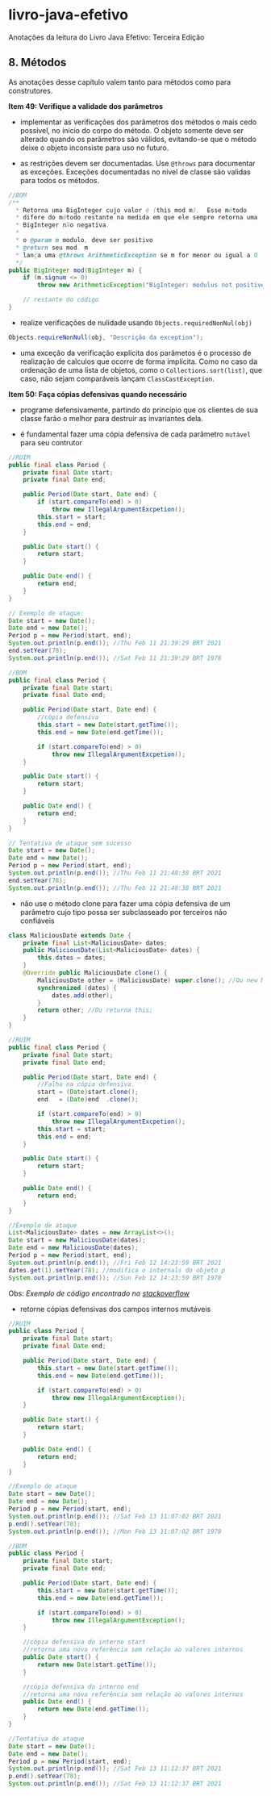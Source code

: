 # livro-java-efetivo
Anotações da leitura do Livro Java Efetivo: Terceira Edição

## 8. Métodos
As anotações desse capítulo valem tanto para métodos como para construtores.

**Item 49: Verifique a validade dos parâmetros**
- implementar as verificações dos parâmetros dos métodos o mais cedo possível, no início do corpo do método. O objeto somente deve ser alterado quando os parâmetros são válidos, evitando-se que o método deixe o objeto inconsiste para uso no futuro.

- as restrições devem ser documentadas. Use `@throws` para documentar as exceções. Exceções documentadas no nível de classe são validas para todos os métodos.
```java
//BOM
/**
  * Retorna uma BigInteger cujo valor é (this mod m).  Esse método
  * difere do método restante na medida em que ele sempre retorna uma
  * BigInteger não negativa.
  *
  * o @param m modulo, deve ser positivo
  * @return seu mod. m
  * lança uma @throws ArithmeticException se m for menor ou igual a 0
  */
public BigInteger mod(BigInteger m) {
    if (m.signum <= 0)
        throw new ArithmeticException("BigInteger: modulus not positive");

    // restante do código
}
```

- realize verificações de nulidade usando `Objects.requiredNonNul(obj)`
```java
Objects.requireNonNull(obj, "Descrição da exception");
```

- uma exceção da verificação explícita dos parâmetos é o processo de realização de calculos que ocorre de forma implícita. Como no caso da ordenação de uma lista de objetos, como o `Collections.sort(list)`, que caso, não sejam comparáveis lançam `ClassCastException`.
 
**Item 50: Faça cópias defensivas quando necessário**
- programe defensivamente, partindo do princípio que os clientes de sua classe farão o melhor para destruir as invariantes dela.

- é fundamental fazer uma cópia defensiva de cada parâmetro `mutável` para seu contrutor

```java
//RUIM
public final class Period {
    private final Date start;
    private final Date end;

    public Period(Date start, Date end) {
        if (start.compareTo(end) > 0)
            throw new IllegalArgumentExcpetion();
        this.start = start;
        this.end = end;
    }

    public Date start() {
        return start;
    }

    public Date end() {
        return end;
    }
}

// Exemplo de ataque:
Date start = new Date();
Date end = new Date();
Period p = new Period(start, end);
System.out.println(p.end()); //Thu Feb 11 21:39:29 BRT 2021
end.setYear(78);
System.out.println(p.end()); //Sat Feb 11 21:39:29 BRT 1978
```
```java
//BOM
public final class Period {
    private final Date start;
    private final Date end;

    public Period(Date start, Date end) {
        //cópia defensiva
        this.start = new Date(start.getTime());
        this.end = new Date(end.getTime());

        if (start.compareTo(end) > 0)
            throw new IllegalArgumentExcpetion();
    }

    public Date start() {
        return start;
    }

    public Date end() {
        return end;
    }
}

// Tentativa de ataque sem sucesso
Date start = new Date();
Date end = new Date();
Period p = new Period(start, end);
System.out.println(p.end()); //Thu Feb 11 21:48:38 BRT 2021
end.setYear(78);
System.out.println(p.end()); //Thu Feb 11 21:48:38 BRT 2021
```
- não use o método clone para fazer uma cópia defensiva de um parâmetro cujo tipo possa ser subclasseado por terceiros não confiáveis

```java
class MaliciousDate extends Date {
    private final List<MaliciousDate> dates;
    public MaliciousDate(List<MaliciousDate> dates) {
        this.dates = dates;
    }
    @Override public MaliciousDate clone() {
        MaliciousDate other = (MaliciousDate) super.clone(); //Ou new MalicousDate
        synchronized (dates) {
            dates.add(other);
        }
        return other; //Ou returna this;
    }
}

//RUIM
public final class Period {
    private final Date start;
    private final Date end;

    public Period(Date start, Date end) {
        //Falha na cópia defensiva.
        start = (Date)start.clone();
        end   = (Date)end  .clone();

        if (start.compareTo(end) > 0)
            throw new IllegalArgumentExcpetion();
        this.start = start;
        this.end = end;
    }

    public Date start() {
        return start;
    }

    public Date end() {
        return end;
    }
}

//Exemplo de ataque
List<MaliciousDate> dates = new ArrayList<>();
Date start = new MaliciousDate(dates);
Date end = new MaliciousDate(dates);
Period p = new Period(start, end);
System.out.println(p.end()); //Fri Feb 12 14:23:59 BRT 2021
dates.get(1).setYear(78); //modifica o internals do objeto p
System.out.println(p.end()); //Sun Feb 12 14:23:59 BRT 1978
```
Obs: _Exemplo de código encontrado no [stackoverflow](https://stackoverflow.com/a/21901867/6415045)_

- retorne cópias defensivas dos campos internos mutáveis
```java
//RUIM
public class Period {
    private final Date start;
    private final Date end;

    public Period(Date start, Date end) {
        this.start = new Date(start.getTime());
        this.end = new Date(end.getTime());

        if (start.compareTo(end) > 0)
            throw new IllegalArgumentException();
    }

    public Date start() {
        return start;
    }

    public Date end() {
        return end;
    }
}

//Exemplo de ataque
Date start = new Date();
Date end = new Date();
Period p = new Period(start, end);
System.out.println(p.end()); //Sat Feb 13 11:07:02 BRT 2021
p.end().setYear(78);
System.out.println(p.end()); //Mon Feb 13 11:07:02 BRT 1978
```
```java
//BOM
public class Period {
    private final Date start;
    private final Date end;

    public Period(Date start, Date end) {
        this.start = new Date(start.getTime());
        this.end = new Date(end.getTime());

        if (start.compareTo(end) > 0)
            throw new IllegalArgumentException();
    }

    //cópia defensiva do interno start
    //retorna uma nova referência sem relação ao valores internos
    public Date start() {
        return new Date(start.getTime());
    }

    //cópia defensiva do interno end
    //retorna uma nova referência sem relação ao valores internos
    public Date end() {
    	return new Date(end.getTime());
    }
}

//Tentativa de ataque
Date start = new Date();
Date end = new Date();
Period p = new Period(start, end);
System.out.println(p.end()); //Sat Feb 13 11:12:37 BRT 2021
p.end().setYear(78);
System.out.println(p.end()); //Sat Feb 13 11:12:37 BRT 2021
```
